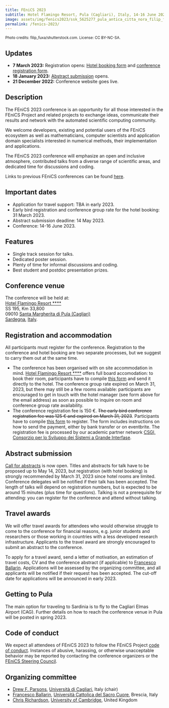 ```yaml
---
title: FEniCS 2023
subtitle: Hotel Flamingo Resort, Pula (Cagliari), Italy, 14-16 June 2023
image: assets/img/fenics2023/ssk_5625277_pula_antica_citta_nora_filip_fuxa_rsz.jpg
permalink: /fenics-2023/
---
```

<small>Photo credits: filip_fuxa/shutterstock.com. License: CC BY-NC-SA.</small>

## Updates
- **7 March 2023:** Registration opens: [Hotel booking form](/assets/extra/fenics2023/hotel-booking-form.docx) and [conference registration form](https://docs.google.com/forms/d/e/1FAIpQLScIr8tgzs0Hm9LEyxpha6SwujJw1jRU1ek15uBzY-IfJf7nVw/viewform).
- **18 January 2023:** [Abstract submission](https://forms.gle/h87NAnQ9hi9pp4PP7) opens.
- **21 December 2022:** Conference website goes live.

## Description

The FEniCS 2023 conference is an opportunity for all those interested in
the FEniCS Project and related projects to exchange ideas, communicate
their results and network with the automated scientific computing
community.

We welcome developers, existing and potential users of the
FEniCS ecosystem as well as mathematicians, computer scientists and
application domain specialists interested in numerical methods, their
implementation and applications.

The FEniCS 2023 conference will emphasize an open and inclusive
atmosphere, contributed talks from a diverse range of scientific areas,
and dedicated time for discussions and coding.

Links to previous FEniCS conferences can be found [here](index.md).

## Important dates

- Application for travel support: TBA in early 2023.
- Early bird registration and conference group rate for the hotel booking: 31 March 2023.
- Abstract submission deadline: 14 May 2023.
- Conference:  14-16 June 2023.

## Features

- Single track session for talks.
- Dedicated poster session.
- Plenty of time for informal discussions and coding.
- Best student and postdoc presentation prizes.

## Conference venue

The conference will be held at:<br/>
[Hotel Flamingo Resort \*\*\*\*](https://www.hotelflamingosardinia.com/)<br/>
SS 195, Km 33,800 <br/>
09010 [Santa Margherita di Pula (Cagliari)](https://www.sardegnaturismo.it/en/places/south/pula)<br/>
[Sardegna](https://www.sardegnaturismo.it/en), [Italy](https://www.visititaly.eu/).<br/>

## Registration and accommodation

All participants must register for the conference. Registration to the conference and hotel booking are two separate processes, but we suggest to carry them out at the same time.
- The conference has been organised with on site accommodation in mind.
[Hotel Flamingo Resort \*\*\*\*](https://www.hotelflamingosardinia.com/) offers full board accomodation: to book their room, participants have to compile [this form](/assets/extra/fenics2023/hotel-booking-form.docx) and send it directly to the hotel. The conference group rate expired on March 31, 2023, but there may still be a few rooms available: participants are encouraged to get in touch with the hotel manager (see form above for the email address) as soon as possible to inquire on room and conference group rate availability.
- The conference registration fee is 150 €. ~~The early bird conference registration fee was 125 € and expired on March 31, 2023~~. Participants have to compile [this form](https://docs.google.com/forms/d/e/1FAIpQLScIr8tgzs0Hm9LEyxpha6SwujJw1jRU1ek15uBzY-IfJf7nVw/viewform) to register. The form includes instructions on how to send the payment, either by bank transfer or on eventbrite. The registration fee is processed by our academic partner network [CSGI, Consorzio per lo Sviluppo dei Sistemi a Grande Interfase](https://www.csgi.unifi.it/).

## Abstract submission

[Call for abstracts](https://forms.gle/h87NAnQ9hi9pp4PP7) is now open.
Titles and abstracts for talk have to be proposed up to May 14, 2023, but registration (with hotel booking) is strongly recommended by March 31, 2023 since hotel rooms are limited.
Conference delegates will be notified if their talk has been accepted. The length
of talks will depend on registration numbers, but is expected to be around 15
minutes (plus time for questions).
Talking is not a prerequisite for attending: you can register for the
conference and attend without talking.

## Travel awards

We will offer travel awards for attendees who would otherwise struggle to come to the conference
for financial reasons, e.g. junior students and researchers or those working
in countries with a less developed research infrastructure. Applicants to the
travel award are strongly encouraged to submit an abstract to the conference.

To apply for a travel award, send a letter of motivation, an estimation of
travel costs, CV and the conference abstract (if applicable) to
[Francesco Ballarin](mailto:francesco.ballarin@unicatt.it).
Applications will be assessed by the organizing committee, and all applicants will be notified
if their request has been accepted.
The cut-off date for applications will be announced in early 2023.

## Getting to Pula

The main option for traveling to Sardinia is to fly to the Cagliari Elmas Airport (CAG).
Further details on how to reach the conference venue in Pula will be posted in spring 2023.


## Code of conduct

We expect all attendees of FEniCS 2023 to follow the FEniCS Project
[code of conduct](../community/code-of-conduct.md). Instances of
abusive, harassing, or otherwise unacceptable behavior may be reported
by contacting the conference organizers or the [FEniCS Steering
Council](https://github.com/FEniCS/governance).

## Organizing committee

- [Drew F. Parsons](https://www.unica.it/unica/it/ateneo_s07_ss01.page?contentId=SHD273808), [Università di Cagliari](https://www.unica.it/), Italy (chair)
- [Francesco Ballarin](https://www.francescoballarin.it/), [Università Cattolica del Sacro Cuore](https://www.unicatt.it/), Brescia, Italy
- [Chris Richardson](https://www.esc.cam.ac.uk/directory/chris-richardson), [University of Cambridge](https://www.cam.ac.uk/), United Kingdom
